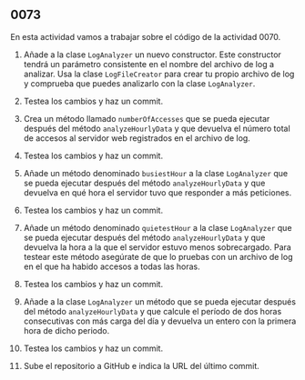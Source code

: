 ## 0073

En esta actividad vamos a trabajar sobre el código de la actividad 0070.

1. Añade a la clase `LogAnalyzer` un nuevo constructor. Este constructor tendrá un parámetro consistente en el nombre del archivo de log a analizar. Usa la clase `LogFileCreator` para crear tu propio archivo de log y comprueba que puedes analizarlo con la clase `LogAnalyzer`.

2. Testea los cambios y haz un commit.

3. Crea un método llamado `numberOfAccesses` que se pueda ejecutar después del método `analyzeHourlyData` y que devuelva el número total de accesos al servidor web registrados en el archivo de log. 

4. Testea los cambios y haz un commit.

5. Añade un método denominado `busiestHour` a la clase `LogAnalyzer` que se pueda ejecutar después del método `analyzeHourlyData` y que devuelva en qué hora el servidor tuvo que responder a más peticiones. 

6. Testea los cambios y haz un commit.

7. Añade un método denominado `quietestHour` a la clase `LogAnalyzer` que se pueda ejecutar después del método `analyzeHourlyData` y que devuelva la hora a la que el servidor estuvo menos sobrecargado. Para testear este método asegúrate de que lo pruebas con un archivo de log en el que ha habido accesos a todas las horas.

8. Testea los cambios y haz un commit.

9. Añade a la clase `LogAnalyzer` un método que se pueda ejecutar después del método `analyzeHourlyData` y que calcule el período de dos horas consecutivas con más carga del día y devuelva un entero con la primera hora de dicho periodo.

10. Testea los cambios y haz un commit.

11. Sube el repositorio a GitHub e indica la URL del último commit.
